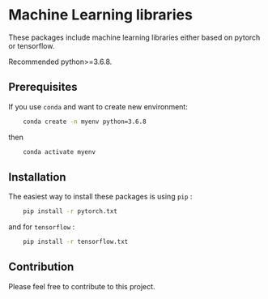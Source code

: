 Machine Learning libraries
==========================

These packages include machine learning libraries either based on pytorch or tensorflow.

Recommended python>=3.6.8.


Prerequisites
-------------

If you use ``conda`` and want to create new environment:

```sh
    conda create -n myenv python=3.6.8
```

then

```sh
    conda activate myenv
```


Installation
------------


The easiest way to install these packages is using ``pip`` :

```sh
    pip install -r pytorch.txt
```

and for ``tensorflow`` :

```sh
    pip install -r tensorflow.txt
```


Contribution
------------


Please feel free to contribute to this project.